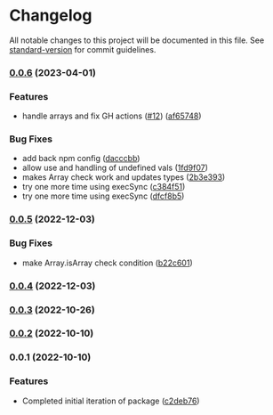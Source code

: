 # Changelog

All notable changes to this project will be documented in this file. See [standard-version](https://github.com/conventional-changelog/standard-version) for commit guidelines.

### [0.0.6](https://github.com/tbusillo/teensy-cx/compare/v0.0.5...v0.0.6) (2023-04-01)

### Features

- handle arrays and fix GH actions ([#12](https://github.com/tbusillo/teensy-cx/issues/12)) ([af65748](https://github.com/tbusillo/teensy-cx/commit/af65748911d5b30955403792a0295827cf582586))

### Bug Fixes

- add back npm config ([dacccbb](https://github.com/tbusillo/teensy-cx/commit/dacccbb1518379a5546459420691e2091f841b99))
- allow use and handling of undefined vals ([1fd9f07](https://github.com/tbusillo/teensy-cx/commit/1fd9f076a7d60471fd4146d3e48594b6d43b3453))
- makes Array check work and updates types ([2b3e393](https://github.com/tbusillo/teensy-cx/commit/2b3e3938fae3958d82a4c0ef6eb4c6aa77a10038))
- try one more time using execSync ([c384f51](https://github.com/tbusillo/teensy-cx/commit/c384f5106a1af4b23dc092ceccb9b31f7e393dc1))
- try one more time using execSync ([dfcf8b5](https://github.com/tbusillo/teensy-cx/commit/dfcf8b5b9ce7deb85d6da6cf861cf2265b5141a5))

### [0.0.5](https://github.com/tbusillo/teensy-cx/compare/v0.0.4...v0.0.5) (2022-12-03)

### Bug Fixes

- make Array.isArray check condition ([b22c601](https://github.com/tbusillo/teensy-cx/commit/b22c60171728e6bb9b5d9542b1dc6839631bad4b))

### [0.0.4](https://github.com/tbusillo/teensy-cx/compare/v0.0.3...v0.0.4) (2022-12-03)

### [0.0.3](https://github.com/tbusillo/teensy-cx/compare/v0.0.2...v0.0.3) (2022-10-26)

### [0.0.2](https://github.com/tbusillo/teensy-cx/compare/v0.0.1...v0.0.2) (2022-10-10)

### 0.0.1 (2022-10-10)

### Features

- Completed initial iteration of package ([c2deb76](https://github.com/tbusillo/teensy-cx/commit/c2deb76391fdece29b43c20135bd1dfda9398717))

